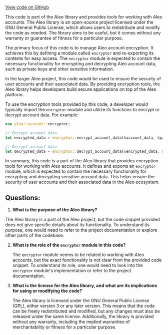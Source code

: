 [View code on GitHub](https://github.com/AleoHQ/aleo/rust/src/account/mod.rs)

This code is part of the Aleo library and provides tools for working with Aleo accounts. The Aleo library is an open-source project licensed under the GNU General Public License, which allows users to redistribute and modify the code as needed. The library aims to be useful, but it comes without any warranty or guarantee of fitness for a particular purpose.

The primary focus of this code is to manage Aleo account encryption. It achieves this by defining a module called `encryptor` and re-exporting its contents for easy access. The `encryptor` module is expected to contain the necessary functionality for encrypting and decrypting Aleo account data, such as private keys and other sensitive information.

In the larger Aleo project, this code would be used to ensure the security of user accounts and their associated data. By providing encryption tools, the Aleo library helps developers build secure applications on top of the Aleo platform.

To use the encryption tools provided by this code, a developer would typically import the `encryptor` module and utilize its functions to encrypt or decrypt account data. For example:

```rust
use aleo::account::encryptor;

// Encrypt account data
let encrypted_data = encryptor::encrypt_account_data(&account_data, &password);

// Decrypt account data
let decrypted_data = encryptor::decrypt_account_data(&encrypted_data, &password);
```

In summary, this code is a part of the Aleo library that provides encryption tools for working with Aleo accounts. It defines and exports an `encryptor` module, which is expected to contain the necessary functionality for encrypting and decrypting sensitive account data. This helps ensure the security of user accounts and their associated data in the Aleo ecosystem.
## Questions: 
 1. **What is the purpose of the Aleo library?**

   The Aleo library is a part of the Aleo project, but the code snippet provided does not give specific details about its functionality. To understand its purpose, one would need to refer to the project documentation or explore other parts of the codebase.

2. **What is the role of the `encryptor` module in this code?**

   The `encryptor` module seems to be related to working with Aleo accounts, but the exact functionality is not clear from the provided code snippet. To understand its role, one would need to look into the `encryptor` module's implementation or refer to the project documentation.

3. **What is the license for the Aleo library, and what are its implications for using or modifying the code?**

   The Aleo library is licensed under the GNU General Public License (GPL), either version 3 or any later version. This means that the code can be freely redistributed and modified, but any changes must also be released under the same license. Additionally, the library is provided without any warranty, including the implied warranties of merchantability or fitness for a particular purpose.